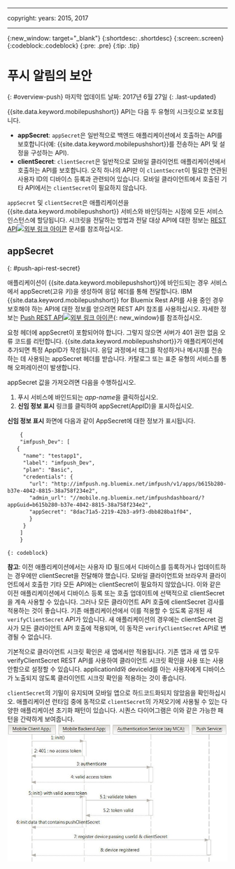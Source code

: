 ----

copyright:
 years: 2015, 2017

---

{:new_window: target="_blank"}
{:shortdesc: .shortdesc}
{:screen:.screen}
{:codeblock:.codeblock}
{:pre: .pre}
{:tip: .tip}

# 푸시 알림의 보안 
{: #overview-push}
마지막 업데이트 날짜: 2017년 6월 27일
{: .last-updated}


{{site.data.keyword.mobilepushshort}} API는 다음 두 유형의 시크릿으로 보호됩니다.

- **appSecret**: `appSecret`은 일반적으로 백엔드 애플리케이션에서 호출하는 API를 보호합니다(예: {{site.data.keyword.mobilepushshort}}를 전송하는 API 및 설정을 구성하는 API). 
- **clientSecret**: `clientSecret`은 일반적으로 모바일 클라이언트 애플리케이션에서 호출하는 API를 보호합니다. 오직 하나의 API만 이 `clientSecret`이 필요한 연관된 사용자 ID의 디바이스 등록과 관련되어 있습니다. 모바일 클라이언트에서 호출된 기타 API에서는 `clientSecret`이 필요하지 않습니다.  

`appSecret` 및 `clientSecret`은 애플리케이션을 {{site.data.keyword.mobilepushshort}} 서비스와 바인딩하는 시점에 모든 서비스 인스턴스에 할당됩니다. 시크릿을 전달하는 방법과 전달 대상 API에 대한 정보는 [REST API![외부 링크 아이콘](../../icons/launch-glyph.svg "외부 링크 아이콘")](https://mobile.{DomainName}/imfpush/) 문서를 참조하십시오. 

## appSecret 
{: #push-api-rest-secret}

애플리케이션이 {{site.data.keyword.mobilepushshort}}에 바인드되는 경우 서비스에서 appSecret(고유 키)을 생성하여 응답 헤더를 통해 전달합니다. IBM {{site.data.keyword.mobilepushshort}} for Bluemix Rest API를 사용 중인 경우 보호해야 하는 API에 대한 정보를 얻으려면 REST API 참조를 사용하십시오. 자세한 정보는 [Push REST API![외부 링크 아이콘](../../icons/launch-glyph.svg "외부 링크 아이콘")](https://mobile.{DomainName}/imfpush/){: new_window}를 참조하십시오. 

요청 헤더에 appSecret이 포함되어야 합니다. 그렇지 않으면 서버가 401 권한 없음 오류 코드를 리턴합니다. {{site.data.keyword.mobilepushshort}}가 애플리케이션에 추가되면 특정 AppID가 작성됩니다. 응답 과정에서 태그를 작성하거나 메시지를 전송하는 데 사용되는 appSecret 헤더를 받습니다. 카탈로그 또는 표준 유형의 서비스를 통해 오퍼레이션이 발생합니다.

appSecret 값을 가져오려면 다음을 수행하십시오. 

1. 푸시 서비스에 바인드되는 *app-name*을 클릭하십시오.
2. **신임 정보 표시** 링크를 클릭하여 appSecret(AppID)을 표시하십시오.

**신임 정보 표시** 화면에 다음과 같이 AppSecret에 대한 정보가 표시됩니다. 
```
	{
    "imfpush_Dev": [
   {
     "name": "testapp1",
     "label": "imfpush_Dev",
     "plan": "Basic",
     "credentials": {
       "url": "http://imfpush.ng.bluemix.net/imfpush/v1/apps/b615b280-b37e-4042-8815-38a758f234e2",
       "admin_url": "//mobile.ng.bluemix.net/imfpushdashboard/?appGuid=b615b280-b37e-4042-8815-38a758f234e2",
       "appSecret": "8dac71a5-2219-42b3-a9f3-dbb828ba1f04",
       }
     }
    ]
    }
```
	{: codeblock} 


**참고**: 이전 애플리케이션에서는 사용자 ID 필드에서 디바이스를 등록하거나 업데이트하는 경우에만 clientSecret을 전달해야 했습니다. 모바일 클라이언트와 브라우저 클라이언트에서 호출한 기타 모든 API에는 clientSecret이 필요하지 않았습니다. 이와 같은 이전 애플리케이션에서 디바이스 등록 또는 호출 업데이트에 선택적으로 clientSecret을 계속 사용할 수 있습니다. 그러나 모든 클라이언트 API 호출에 clientSecret 검사를 적용하는 것이 좋습니다. 기존 애플리케이션에서 이를 적용할 수 있도록 공개된 새 `verifyClientSecret` API가 있습니다. 새 애플리케이션의 경우에는 clientSecret 검사가 모든 클라이언트 API 호출에 적용되며, 이 동작은 `verifyClientSecret` API로 변경될 수 없습니다.

기본적으로 클라이언트 시크릿 확인은 새 앱에서만 적용됩니다. 기존 앱과 새 앱 모두 verifyClientSecret REST API를 사용하여 클라이언트 시크릿 확인을 사용 또는 사용 안함으로 설정할 수 있습니다. applicationId와 deviceId를 아는 사용자에게 디바이스가 노출되지 않도록 클라이언트 시크릿 확인을 적용하는 것이 좋습니다. 

`clientSecret`의 기밀이 유지되며 모바일 앱으로 하드코드화되지 않았음을 확인하십시오. 애플리케이션 런타임 중에 동적으로 `clientSecret`의 가져오기에 사용될 수 있는 다양한 애플리케이션 초기화 패턴이 있습니다. 시퀀스 다이어그램은 이와 같은 가능한 패턴을 간략하게 보여줍니다.
![Enable_Push](images/init_client_secret.jpg) 



